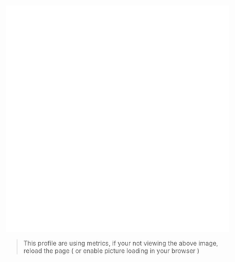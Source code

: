 
<picture><img src="/github-metrics.svg" alt="Metrics"></picture>
> This profile are using metrics, if your not viewing the above image, reload the page ( or enable picture loading in your browser )